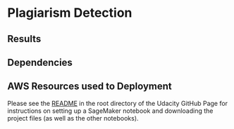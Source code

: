 # Plagiarism Detection

## Results

## Dependencies

## AWS Resources used to Deployment

Please see the [README](https://github.com/udacity/sagemaker-deployment/tree/master/README.md) 
in the root directory of the Udacity GitHub Page for instructions on setting up a SageMaker 
notebook and downloading the project files (as well as the other notebooks).
